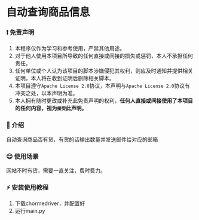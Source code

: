 # 自动查询商品信息

### :exclamation: 免责声明  
1. 本程序仅作为学习和参考使用，严禁其他用途。  
2. 对于他人使用本项目所导致的任何直接或间接的损失或惩罚，本人不承担任何责任。  
3. 任何单位或个人认为该项目的脚本涉嫌侵犯其权利，则应及时通知并提供相关证明，本人将在收到证明后删除相关脚本。
4. 本项目遵守`Apache License 2.0`协议，本声明与`Apache License 2.0`协议有冲突之处，以本声明为准。
5. 本人拥有随时更改或补充此免责声明的权利，**任何人直接或间接使用了本项目的任何内容，视为`接受`此声明。**

### :gift: 介绍
自动查询商品否有货，有货的话输出数量并发送邮件给对应的邮箱



### :blush: 使用场景
网站不时有货，需要一直关注，费时费力。



### :zap: 安装使用教程
1. 下载chormedriver，并配置好
2. 运行main.py
   
